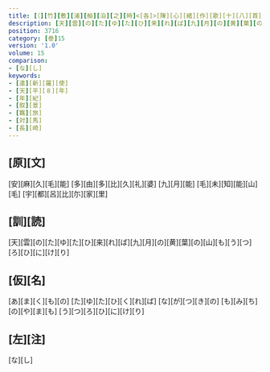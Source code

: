```yaml
---
title: [（][竹][敷][浦][舶][泊][之][時]<[各]>[陳][心][緒][作][歌][十][八][首][）]
description: [天][雲][の][た][ゆ][た][ひ][来][れ][ば][九][月][の][黄][葉][の][山][も][う][つ][ろ][ひ][に][け][り]
position: 3716
category: [巻]15
version: '1.0'
volume: 15
comparison:
- [な][し]
keywords:
- [遣][新][羅][使]
- [天][平][８][年]
- [年][紀]
- [叙][景]
- [羈][旅]
- [対][馬]
- [長][崎]
---
```


## [原][文]

[安][麻][久][毛][能] [多][由][多][比][久][礼][婆] [九][月][能] [毛][未][知][能][山][毛] [宇][都][呂][比][尓][家][里]

## [訓][読]

[天][雲][の][た][ゆ][た][ひ][来][れ][ば][九][月][の][黄][葉][の][山][も][う][つ][ろ][ひ][に][け][り]

## [仮][名]

[あ][ま][く][も][の] [た][ゆ][た][ひ][く][れ][ば] [な][が][つ][き][の] [も][み][ち][の][や][ま][も] [う][つ][ろ][ひ][に][け][り]

## [左][注]

[な][し]
